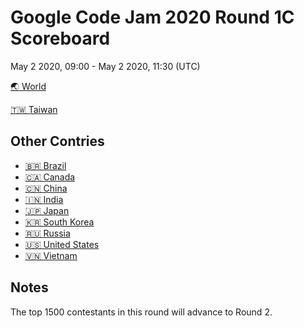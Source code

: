 # Google Code Jam 2020 Round 1C Scoreboard
May 2 2020, 09:00 - May 2 2020, 11:30  (UTC)

[🌏 World](ALL.tsv)

[🇹🇼 Taiwan](Taiwan.tsv)

## Other Contries
+ [🇧🇷 Brazil](Brazil.tsv)
+ [🇨🇦 Canada](Canada.tsv)
+ [🇨🇳 China](China.tsv)
+ [🇮🇳 India](India.tsv)
+ [🇯🇵 Japan](Japan.tsv)
+ [🇰🇷 South Korea](South%20Korea.tsv)
+ [🇷🇺 Russia](Russia.tsv)
+ [🇺🇸 United States](United%20States.tsv)
+ [🇻🇳 Vietnam](Vietnam.tsv)


## Notes
The top 1500 contestants in this round will advance to Round 2.
